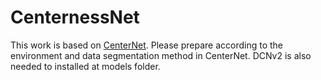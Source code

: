 # CenternessNet
This work is based on [CenterNet](https://github.com/Duankaiwen/CenterNet.git). Please prepare according to the environment and data segmentation method in CenterNet. DCNv2 is also needed to installed at models folder. 
